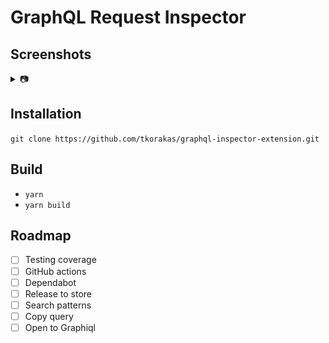 # GraphQL Request Inspector

## Screenshots
<details><summary>📷</summary>

![Variables](./assets/screenshots/variables.png)
![Response](./assets/screenshots/response.png)
![Query](./assets/screenshots/query.png)

</details>

## Installation

`git clone https://github.com/tkorakas/graphql-inspector-extension.git`

## Build

- `yarn`
- `yarn build`

## Roadmap

- [ ] Testing coverage
- [ ] GitHub actions
- [ ] Dependabot
- [ ] Release to store
- [ ] Search patterns
- [ ] Copy query
- [ ] Open to Graphiql